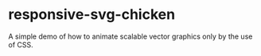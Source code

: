 # responsive-svg-chicken

A simple demo of how to animate scalable vector graphics only by the use of CSS.